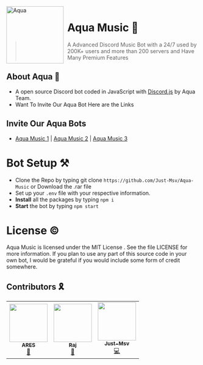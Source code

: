 <img width="150" height="150" align="left" style="float: left; margin: 0 10px 0 0;" alt="Aqua" src="https://media.discordapp.net/attachments/779192328711045160/853885259556847636/10f7ea41fdacddfba6ec3863eee2a180.png?width=207&height=207"> 

# Aqua Music 🎵
> A Advanced Discord Music Bot with a 24/7 used by 200K+ users and more than 200 servers and Have Many Premium Features

## About Aqua 🚧

- A open source Discord bot coded in JavaScript with [Discord.js](https://discord.js.org/#/) by Aqua Team.
- Want To Invite Our Aqua Bot Here are the Links 
## Invite Our Aqua Bots
- [Aqua Music 1](https://discord.com/oauth2/authorize?client_id=777165206203007017&scope=bot&permissions=2147478769) | [Aqua Music 2](https://discord.com/oauth2/authorize?client_id=802195829330280498&scope=bot&permissions=2147478769) | [Aqua Music 3](https://discord.com/oauth2/authorize?client_id=798435493469618207&scope=bot&permissions=2147478769)

# Bot Setup ⚒

- Clone the Repo by typing git clone `https://github.com/Just-Msv/Aqua-Music` or Download the .rar file
- Set up your `.env` file with your respective information.
- **Install** all the packages by typing `npm i`
- **Start** the bot by typing `npm start`

# License ©

Aqua Music is licensed under the MIT License . See the file LICENSE for more information. If you plan to use any part of this source code in your own bot, I would be grateful if you would include some form of credit somewhere.

##  Contributors 🎗

<table>
  <tr>
     <td align="center"><a href="https://github.com/rajamoulimallareddy"><img src="https://images-ext-1.discordapp.net/external/SjcVBhEfD9orMW175-0Gih3A8-PlKXEezRUNHdOW3Fo/%3Fsize%3D4096/https/cdn.discordapp.com/avatars/688028837711446041/5e0ec32aaf9a2041ac37715db7656fcd.webp?width=427&height=427" width="100px;" alt=""/><br /><sub><b>ARES</b></sub></a><br /><a href="https://github.com/houseofgeeks/hg/commits?author=rajamoulimallareddy" title="Owner">👑</a></td>
     <td align="center"><a href="https://github.com/raj123567"><img src="https://images-ext-1.discordapp.net/external/R-ErTCuiRLkHvVKq3ZoWaiYcWwKxUbFpwaXJW0-3vc8/%3Fsize%3D4096/https/cdn.discordapp.com/avatars/663759563555733543/41a5584bdbdb7a3c4a56da4e9a5ba48d.webp?width=427&height=427" width="100px;" alt=""/><br /><sub><b>Raj</b></sub></a><br /><a href="https://github.com/Madnesssik/hg/commits?author=raj123567" title="Music">🎵</a></td>
     <td align="center"><a href="https://github.com/Just-Msv"><img src="https://images-ext-1.discordapp.net/external/ErdbbJUm8lgGPnEdZJICYfGW_82Aau5NJeovfaK13iA/%3Fsize%3D4096/https/cdn.discordapp.com/avatars/720218422222520410/a810fc5ce3103276af1bb21bb1c81e4d.webp?width=427&height=427" width="100px;" alt=""/><br /><sub><b>Just-Msv</b></sub></a><br /><a href="https://github.com/Zaynee/hg/commits?author=Just-Msv" title="Code">💻</a></td>
     
  </tr>
  
</table>
